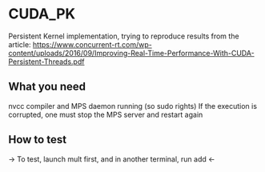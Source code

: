 # CUDA_PK
Persistent Kernel implementation, trying to reproduce results from the article: https://www.concurrent-rt.com/wp-content/uploads/2016/09/Improving-Real-Time-Performance-With-CUDA-Persistent-Threads.pdf

## What you need
nvcc compiler and MPS daemon running (so sudo rights)
If the execution is corrupted, one must stop the MPS server and restart again

## How to test
-> To test, launch mult first, and in another terminal, run add <-


